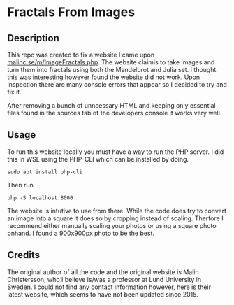 # Fractals From Images

## Description
This repo was created to fix a website I came upon [malinc.se/m/ImageFractals.php](https://www.malinc.se/m/ImageFractals.php). The website claimis to take images and turn them into fractals using both the Mandelbrot and Julia set. I thought this was interesting however found the website did not work. Upon inspection there are many console errors that appear so I decided to try and fix it.

After removing a bunch of unncessary HTML and keeping only essential files found in the sources tab of the developers console it works very well. 

## Usage
To run this website locally you must have a way to run the PHP server. I did this in WSL using the PHP-CLI which can be installed by doing.

```
sudo apt install php-cli
```

Then run 

```
php -S localhost:8000
```

The website is intutive to use from there. While the code does try to convert an image into a square it does so by cropping instead of scaling. Therfore I recommend either manually scaling your photos or using a square photo onhand. I found a 900x900px photo to be the best.

## Credits

The original author of all the code and the original website is Malin Christersson, who I believe is/was a professor at Lund University in Sweden. I could not find any contact information however, [here](https://www.malinc.se/) is their latest website, which seems to have not been updated since 2015.